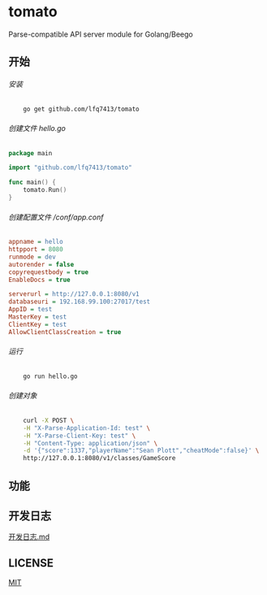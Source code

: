 # tomato

Parse-compatible API server module for Golang/Beego

## 开始
###### 安装
```bash
    go get github.com/lfq7413/tomato
```
###### 创建文件 hello.go
```go
package main

import "github.com/lfq7413/tomato"

func main() {
    tomato.Run()
}
```
###### 创建配置文件 /conf/app.conf
```ini
appname = hello
httpport = 8080
runmode = dev
autorender = false
copyrequestbody = true
EnableDocs = true

serverurl = http://127.0.0.1:8080/v1
databaseuri = 192.168.99.100:27017/test
AppID = test
MasterKey = test
ClientKey = test
AllowClientClassCreation = true
```
###### 运行
```bash
    go run hello.go
```
###### 创建对象
```bash
    curl -X POST \
    -H "X-Parse-Application-Id: test" \
    -H "X-Parse-Client-Key: test" \
    -H "Content-Type: application/json" \
    -d '{"score":1337,"playerName":"Sean Plott","cheatMode":false}' \
    http://127.0.0.1:8080/v1/classes/GameScore
```

## 功能

## 开发日志

[开发日志.md](/开发日志.md)

## LICENSE

[MIT](/LICENSE)
